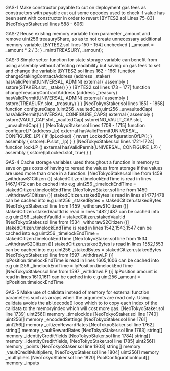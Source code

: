 GAS-1 Make constructor payable to cut on deployment gas fees as constructors with payable cut out some opcodes used to check if value has been sent with constructor in order to revert 
[BYTES2.sol Lines 75-83]
[NeoTokyoStaker.sol lines 588 - 606] 


GAS-2 Reuse existing memory variable from parameter _amount and remove uint256 treasuryShare, so as to not create unnecessary additional memory variable. [BYTES2.sol lines 150 - 154] 
               unchecked {
			_amount = _amount * 2 / 3;
		}
		_mint(TREASURY, _amount);


GAS-3 Simple setter function for state storage variable can benefit from using assembly without affecting readability but saving on gas fees to set and change the variable
[BYTES2.sol lines 162 - 166] 
function changeStakingContractAddress (address _staker) hasValidPermit(UNIVERSAL, ADMIN) external {
       assembly {
             sstore(STAKER.slot, _staker)
       }
}
[BYTES2.sol lines 173 - 177] 
function changeTreasuryContractAddress (address _treasury) hasValidPermit(UNIVERSAL, ADMIN) external {
       assembly {
             sstore(TREASURY.slot, _treasury)
       }
}
[NeoTokyoStaker.sol lines 1851 - 1858] 
function configureCaps (uint256 _vaultedCap,uint256 _unvaultedCap) hasValidPermit(UNIVERSAL, CONFIGURE_CAPS) external {
      assembly {
          sstore(VAULT_CAP.slot, _vaultedCap)
          sstore(NO_VAULT_CAP.slot, _unvaultedCap)
      } 
}
[NeoTokyoStaker.sol lines 1708 - 1715]
	function configureLP (address _lp) external hasValidPermit(UNIVERSAL, CONFIGURE_LP) {
		if (lpLocked) {
			revert LockedConfigurationOfLP();
		}
                assembly {
                       sstore(LP.slot, _lp)
                }
	}
[NeoTokyoStaker.sol lines 1721-1724]
	function lockLP () external hasValidPermit(UNIVERSAL, CONFIGURE_LP) {
		assembly {
                   sstore(lpLocked.slot, true)
                }
	}


GAS-4 Cache storage variables used throughout a function in memory to save on gas costs of having to reread the values from storage if the values are used more than once in a function. 
[NeoTokyoStaker.sol line from 1459 _withdrawS1Citizen ()] stakedCitizen.timelockEndTime is read in lines 1467,1472 can be cached into e.g uint256 _timelockEndTime = stakedCitizen.timelockEndTime
[NeoTokyoStaker.sol line from 1459 _withdrawS1Citizen ()] stakedCitizen.stakedBytes is read in lines s1477,1478 can be cached into e.g uint256 _stakedBytes = stakedCitizen.stakedBytes
[NeoTokyoStaker.sol line from 1459 _withdrawS1Citizen ()] stakedCitizen.stakedVaultId is read in lines 1482,1487 can be cached into e.g uint256 _stakedVaultId = stakedCitizen.stakedVaultId
[NeoTokyoStaker.sol line from 1534 _withdrawS2Citizen ()] stakedCitizen.timelockEndTime is read in lines 1542,1543,1547 can be cached into e.g uint256 _timelockEndTime = stakedCitizen.timelockEndTime
[NeoTokyoStaker.sol line from 1534 _withdrawS2Citizen ()] stakedCitizen.stakedBytes is read in lines 1552,1553 can be cached into e.g uint256 _stakedBytes = stakedCitizen.stakedBytes
[NeoTokyoStaker.sol line from 1597 _withdrawLP ()] lpPosition.timelockEndTime is read in lines 1605,1606 can be cached into e.g uint256 _timelockEndTime = lpPosition.timelockEndTime
[NeoTokyoStaker.sol line from 1597 _withdrawLP ()] lpPosition.amount is read in lines 1610,1611 can be cached into e.g uint256 _amount = lpPosition.timelockEndTime


GAS-5 Make use of calldata instead of memory for external function parameters such as arrays when the arguments are read only. Using calldata avoids the abi.decode() loop which to to copy each index of the calldata to the memoryindex which will cost more gas. 
[NeoTokyoStaker.sol line 1739] uint256[] memory _timelockIds
[NeoTokyoStaker.sol line 1740] uint256[] memory _encodedSettings
[NeoTokyoStaker.sol line 1761] uint256[] memory _citizenRewardRates
[NeoTokyoStaker.sol line 1762] string[] memory _vaultRewardRates
[NeoTokyoStaker.sol line 1763] string[] memory _identityCreditYields
[NeoTokyoStaker.sol line 1784] string[] memory _identityCreditYields,
[NeoTokyoStaker.sol line 1785] uint256[] memory _points
[NeoTokyoStaker.sol line 1803] string[] memory _vaultCreditMultipliers,
[NeoTokyoStaker.sol line 1804] uint256[] memory _multipliers
[NeoTokyoStaker.sol line 1820] PoolConfigurationInput[] memory _inputs